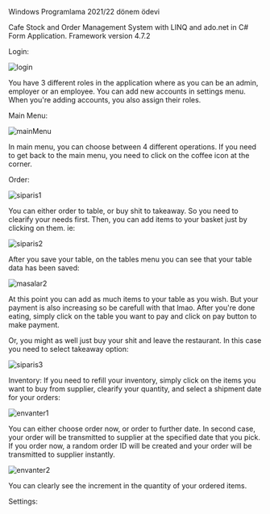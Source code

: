 Windows Programlama 2021/22 dönem ödevi

Cafe Stock and Order Management System with LINQ and ado.net in C# Form Application.
Framework version 4.7.2

Login:

![login](https://user-images.githubusercontent.com/71318378/148652317-e1b2ba67-be9b-484e-92bc-ad7683ceaebb.png)

You have 3 different roles in the application where as you can be an admin, employer or an employee.
You can add new accounts in settings menu. When you're adding accounts, you also assign their roles.

Main Menu:

![mainMenu](https://user-images.githubusercontent.com/71318378/148652342-a3af4e08-0b34-46c7-849b-2c7c88c5b912.png)

In main menu, you can choose between 4 different operations.
If you need to get back to the main menu, you need to click on the coffee icon at the corner.

Order:

![siparis1](https://user-images.githubusercontent.com/71318378/148652386-1ffb2b34-a895-4135-9a5a-d57f422aa9d2.png)

You can either order to table, or buy shit to takeaway. So you need to clearify your needs first.
Then, you can add items to your basket just by clicking on them. ie:

![siparis2](https://user-images.githubusercontent.com/71318378/148652411-856ae85a-2e1b-4fa5-beb8-25d7ea4e3042.png)

After you save your table, on the tables menu you can see that your table data has been saved:

![masalar2](https://user-images.githubusercontent.com/71318378/148652444-5fd6d897-6617-42d5-a749-5bdbd52c2235.png)

At this point you can add as much items to your table as you wish. But your payment is also increasing so be carefull with that lmao.
After you're done eating, simply click on the table you want to pay and click on pay button to make payment.

Or, you might as well just buy your shit and leave the restaurant. 
In this case you need to select takeaway option:

![siparis3](https://user-images.githubusercontent.com/71318378/148652542-a31dfc0c-c5ec-4d30-bc34-91ffe60bd77b.png)

Inventory:
If you need to refill your inventory, simply click on the items you want to buy from supplier, clearify your quantity,
and select a shipment date for your orders:

![envanter1](https://user-images.githubusercontent.com/71318378/148652609-53c51c55-c1cc-4771-9d19-47fdebea3ab2.png)

You can either choose order now, or order to further date. In second case, your order will be transmitted to supplier  at the 
specified date that you pick. If you order now, a random order ID will be created and your order will be transmitted to supplier instantly.

![envanter2](https://user-images.githubusercontent.com/71318378/148652685-b39417fd-5dab-4bef-b2a7-cb9a0e6f514c.png)

You can clearly see the increment in the quantity of your ordered items.

Settings:


